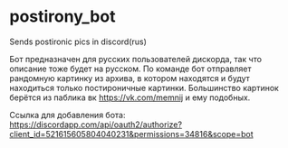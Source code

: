 # postirony_bot
Sends postironic pics in discord(rus)

Бот предназначен для русских пользователей дискорда, так что описание тоже будет на русском.
По команде бот отправляет рандомную картинку из архива, в котором находятся и будут находиться только постироничные картинки.
Большинство картинок берётся из паблика вк https://vk.com/memnij и ему подобных.

Ссылка для добавления бота: https://discordapp.com/api/oauth2/authorize?client_id=521615605804040231&permissions=34816&scope=bot
